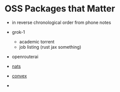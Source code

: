 # OSS Packages that Matter
- in reverse chronological order from phone notes

- grok-1
	- academic torrent
	- job listing (rust jax something)
- openrouterai
- [nats](https://github.com/nats-io/nats-architecture-and-design?tab=readme-ov-file)
- [convex](https://news.convex.dev/convex-goes-open-source)
- 

